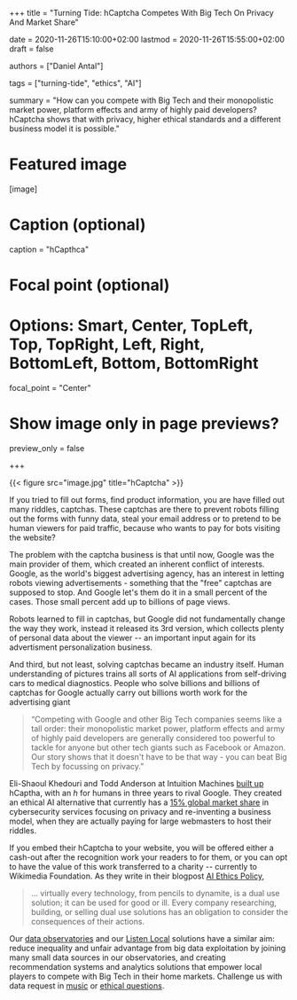+++
title = "Turning Tide: hCaptcha Competes With Big Tech On Privacy And Market Share"

date = 2020-11-26T15:10:00+02:00
lastmod = 2020-11-26T15:55:00+02:00
draft = false

authors = ["Daniel Antal"]

tags = ["turning-tide", "ethics", "AI"]

summary = "How can you compete with Big Tech and their monopolistic market power, platform effects and army of highly paid developers? hCaptcha shows that with privacy, higher ethical standards and a different business model it is possible."


# Featured image
[image]
  # Caption (optional)
  caption = "hCapthca"

  # Focal point (optional)
  # Options: Smart, Center, TopLeft, Top, TopRight, Left, Right, BottomLeft, Bottom, BottomRight
  focal_point = "Center"

  # Show image only in page previews?
  preview_only = false

+++

{{< figure src="image.jpg" title="hCaptcha" >}}

If you tried to fill out forms, find product information, you are have filled out many riddles, captchas.  These captchas are there to prevent robots filling out the forms with funny data, steal your email address or to pretend to be human viewers for paid traffic, because who wants to pay for bots visiting the website?

The problem with the captcha business is that until now, Google was the main provider of them, which created an inherent conflict of interests. Google, as the world's biggest advertising agency, has an interest in letting robots viewing advertisements - something that the "free" captchas are supposed to stop.  And Google let's them do it in a small percent of the cases. Those small percent add up to billions of page views.

Robots learned to fill in captchas, but Google did not fundamentally change the way they work, instead it released its 3rd version, which collects plenty of personal data about the viewer -- an important input again for its advertisment personalization business. 

And third, but not least, solving captchas became an industry itself.  Human understanding of pictures trains all sorts of AI applications from self-driving cars to medical diagnostics. People who solve billions and billions of captchas for Google actually carry out billions worth work for the advertising giant

>“Competing with Google and other Big Tech companies seems like a tall order: their monopolistic market power, platform effects and army of highly paid developers are generally considered too powerful to tackle for anyone but other tech giants such as Facebook or Amazon. Our story shows that it doesn't have to be that way - you can beat Big Tech by focussing on privacy.”

Eli-Shaoul Khedouri and Todd Anderson at Intuition Machines [built up](https://www.fastcompany.com/90377406/suspicious-of-googles-recaptcha-heres-a-popular-alternative) hCaptha, with an *h* for humans in three years to rival Google. They created an ethical AI alternative that currently has a [15% global market share](https://www.hcaptcha.com/post/hcaptcha-now-the-largest-independent-captcha-service) in cybersecurity services focusing on privacy and re-inventing a business model, when they are actually paying for large webmasters to host their riddles. 

If you embed their hCaptcha to your website, you will be offered either a cash-out after the recognition work your readers to for them, or you can opt to have the value of this work transferred to a charity -- currently to Wikimedia Foundation. As they write in their blogpost [AI Ethics Policy](https://www.hcaptcha.com/ai-ethics),

>... virtually every technology, from pencils to dynamite, is a dual use solution; it can be used for good or ill. Every company researching, building, or selling dual use solutions has an obligation to consider the consequences of their actions.

Our [data observatories](https://dataobservatory.eu/) and our [Listen Local](https://dataandlyrics.com/tag/listen-local/) solutions have a similar aim: reduce inequality and unfair advantage from big data exploitation by joining many small data sources in our observatories, and creating recommendation systems and analytics solutions that empower local players to compete with Big Tech in their home markets. Challenge us with data request in [music](https://music.dataobservatory.eu/) or [ethical questions](https://music.dataobservatory.eu/#contact).  